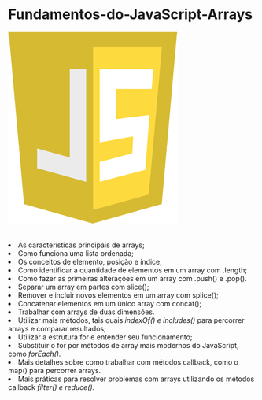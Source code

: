 # Fundamentos-do-JavaScript-Arrays

<img src="https://github.com/marcospatton/Fundamentos-do-JavaScript-Tipos-vari-veis-e-fun-es/blob/main/logoJavaScript.png"></a>
<br><br>



<li>As características principais de arrays;</li>
<li>Como funciona uma lista ordenada;</li>
<li>Os conceitos de elemento, posição e índice;</li>
<li>Como identificar a quantidade de elementos em um array com .length;</li>
<li>Como fazer as primeiras alterações em um array com .push() e .pop().</li>
<li>Separar um array em partes com slice();</li>
<li>Remover e incluir novos elementos em um array com splice();</li>
<li>Concatenar elementos em um único array com concat();</li>
<li>Trabalhar com arrays de duas dimensões.</li>
<li>Utilizar mais métodos, tais quais <i>indexOf() e includes()</i> para percorrer arrays e comparar resultados;</li>
<li>Utilizar a estrutura for e entender seu funcionamento;
<li>Substituir o for por métodos de array mais modernos do JavaScript, como <i>forEach().</i></li>
<li>Mais detalhes sobre como trabalhar com métodos callback, como o map() para percorrer arrays.</li>
<li>Mais práticas para resolver problemas com arrays utilizando os métodos callback <i> filter() e reduce().</i></li>
